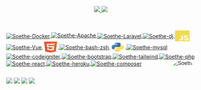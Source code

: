 
<div align="center">
  <a href="https://github.com/ViniciusAcordiSoethe">
  <img height="180em" src="https://github-readme-stats.vercel.app/api?username=ViniciusAcordiSoethe&show_icons=true&theme=gotham&include_all_commits=true&count_private=true"/>
  <img height="180em" src="https://github-readme-stats.vercel.app/api/top-langs/?username=ViniciusAcordiSoethe&layout=compact&langs_count=7&theme=gotham"/>
</div>
  
   ##
  
  
<div style="display: inline_block"><br>
  <img align="center" alt="Soethe-Docker" height="30" width="40" src="https://cdn.jsdelivr.net/gh/devicons/devicon/icons/docker/docker-original-wordmark.svg" />
  <img aling="center" alt="Soethe-Apache" height="30" width="40" src="https://cdn.jsdelivr.net/gh/devicons/devicon/icons/apache/apache-original-wordmark.svg" />       
  <img align="center" alt="Soethe-Laravel" height="30" width="40"  src="https://cdn.jsdelivr.net/gh/devicons/devicon/icons/laravel/laravel-plain-wordmark.svg" />
  <img align="center" alt="Soethe-dj" height="30" width="40" src="https://cdn.jsdelivr.net/gh/devicons/devicon/icons/django/django-plain-wordmark.svg">
  <img align="center" alt="Soethe-Js" height="30" width="40" src="https://raw.githubusercontent.com/devicons/devicon/master/icons/javascript/javascript-plain.svg">
  <img align="center" alt="Soethe-Vue" height="30" width="40" src="https://cdn.jsdelivr.net/gh/devicons/devicon/icons/vuejs/vuejs-original.svg">
  <img align="center" alt="Soethe-HTML" height="30" width="40" src="https://raw.githubusercontent.com/devicons/devicon/master/icons/html5/html5-original.svg">
  <img align="center" alt="Soethe-bash-zsh" height="30" width="40"  src="https://cdn.jsdelivr.net/gh/devicons/devicon/icons/bash/bash-original.svg" />
  <img align="center" alt="Soethe-Python" height="30" width="40" src="https://raw.githubusercontent.com/devicons/devicon/master/icons/python/python-original.svg">
  <img align="center" alt="Soethe-mysql" height="30" width="40" src="https://cdn.jsdelivr.net/gh/devicons/devicon/icons/mysql/mysql-original.svg">
  <img align="center" alt="Soethe-codeigniter" height="30" width="40" src="https://cdn.jsdelivr.net/gh/devicons/devicon/icons/codeigniter/codeigniter-plain-wordmark.svg">
  <img align="center" alt="Soethe-bootstrap" height="30" width="40" src="https://cdn.jsdelivr.net/gh/devicons/devicon/icons/bootstrap/bootstrap-original.svg">
  <img align="center" alt="Soethe-tailwind" height="30" width="40" src="https://cdn.jsdelivr.net/gh/devicons/devicon/icons/tailwindcss/tailwindcss-plain.svg" />          
  <img align="center" alt="Soethe-php" height="30" width="40" src="https://cdn.jsdelivr.net/gh/devicons/devicon/icons/php/php-original.svg">
  <img align="center" alt="Soethe-react" height="30" width="40"  src="https://cdn.jsdelivr.net/gh/devicons/devicon/icons/react/react-original-wordmark.svg" />
  <img align="center" alt="Soethe-heroku" height="30" width="40" src="https://cdn.jsdelivr.net/gh/devicons/devicon/icons/heroku/heroku-plain-wordmark.svg" />
  <img align="center" alt="Soethe-composer" height="30" width="40" src="https://cdn.jsdelivr.net/gh/devicons/devicon/icons/composer/composer-original.svg" />
          
          
          
          
  <img align="right" alt="Soethe" height="150" style="border-radius:50px;" src="https://cdn.discordapp.com/attachments/383344514871459840/973041277375479869/perfil.png?width=676&height=676">
</div>
  
  ##
 
<div> 
  <a href="https://www.youtube.com/channel/UC1usAxMQqBTjQjv-5nMoqJw" target="_blank"><img src="https://img.shields.io/badge/YouTube-FF0000?style=for-the-badge&logo=youtube&logoColor=white" target="_blank"></a>
  <a href="https://www.instagram.com/thesoethe/" target="_blank"><img src="https://img.shields.io/badge/-Instagram-%23E4405F?style=for-the-badge&logo=instagram&logoColor=white" target="_blank"></a>
 	<a href="https://www.twitch.tv/soethe_" target="_blank"><img src="https://img.shields.io/badge/Twitch-9146FF?style=for-the-badge&logo=twitch&logoColor=white" target="_blank"></a>
  <a href="https://www.linkedin.com/in/viniciusacordisoethe/" target="_blank"><img src="https://img.shields.io/badge/-LinkedIn-%230077B5?style=for-the-badge&logo=linkedin&logoColor=white" target="_blank"></a> 
